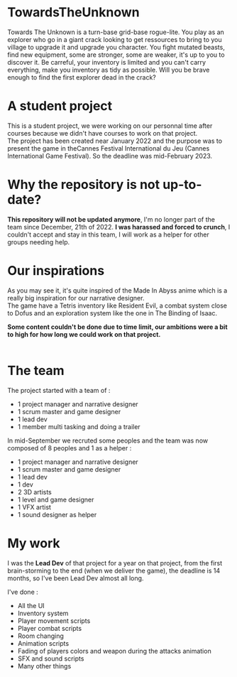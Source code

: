 # TowardsTheUnknown

Towards The Unknown is a turn-base grid-base rogue-lite. You play as an explorer who go in a giant crack looking to get ressources to bring to you village to upgrade it and upgrade you character. You fight mutated beasts, find new equipment, some are stronger, some are weaker, it's up to you to discover it. Be carreful, your inventory is limited and you can't carry everything, make you inventory as tidy as possible. Will you be brave enough to find the first explorer dead in the crack?

# A student project

This is a student project, we were working on our personnal time after courses because we didn't have courses to work on that project. <br/>
The project has been created near January 2022 and the purpose was to present the game in theCannes Festival International du Jeu (Cannes International Game Festival). So the deadline was mid-February 2023.<br/>

# Why the repository is not up-to-date?

<b>This repository will not be updated anymore</b>, I'm no longer part of the team since December, 21th of 2022. <b>I was harassed and forced to crunch</b>, I couldn't accept and stay in this team, I will work as a helper for other groups needing help.

# Our inspirations

As you may see it, it's quite inspired of the Made In Abyss anime which is a really big inspiration for our narrative designer. <br/>
The game have a Tetris inventory like Resident Evil, a combat system close to Dofus and an exploration system like the one in The Binding of Isaac.<br/>

<b>Some content couldn't be done due to time limit, our ambitions were a bit to high for how long we could work on that project.</b><br/><br/>

# The team

The project started with a team of :
<ul>
  <li>1 project manager and narrative designer</li>
  <li>1 scrum master and game designer</li>
  <li>1 lead dev</li>
  <li>1 member multi tasking and doing a trailer</li>
</ul>

In mid-September we recruted some peoples and the team was now composed of 8 peoples and 1 as a helper :
<ul>
  <li>1 project manager and narrative designer</li>
  <li>1 scrum master and game designer</li>
  <li>1 lead dev</li>
  <li>1 dev</li>
  <li>2 3D artists</li>
  <li>1 level and game designer</li>
  <li>1 VFX artist</li>
  <li>1 sound designer as helper</li>
</ul>

# My work

I was the <b>Lead Dev</b> of that project for a year on that project, from the first brain-storming to the end (when we deliver the game), the deadline is 14 months, so I've been Lead Dev almost all long. <br/>

I've done :
<ul>
  <li>All the UI</li>
  <li>Inventory system</li>
  <li>Player movement scripts</li>
  <li>Player combat scripts</li>
  <li>Room changing</li>
  <li>Animation scripts</li>
  <li>Fading of players colors and weapon during the attacks animation</li>
  <li>SFX and sound scripts</li>
  <li>Many other things</li>
</ul>

